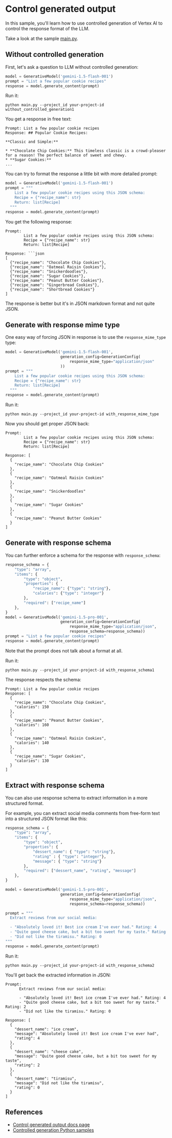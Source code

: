 # Control generated output

In this sample, you'll learn how to use controlled generation of Vertex AI
to control the response format of the LLM.

Take a look at the sample [main.py](./main.py).

## Without controlled generation

First, let's ask a question to LLM without controlled generation:

```python
model = GenerativeModel('gemini-1.5-flash-001')
prompt = "List a few popular cookie recipes"
response = model.generate_content(prompt)
```

Run it:

```shell
python main.py --project_id your-project-id without_controlled_generation1
```

You get a response in free text:

```log
Prompt: List a few popular cookie recipes
Response: ## Popular Cookie Recipes:

**Classic and Simple:**

* **Chocolate Chip Cookies:** This timeless classic is a crowd-pleaser for a reason! The perfect balance of sweet and chewy.
* **Sugar Cookies:** 
...
```

You can try to format the response a little bit with more detailed prompt:

```python
model = GenerativeModel('gemini-1.5-flash-001')
prompt = """
    List a few popular cookie recipes using this JSON schema:
    Recipe = {"recipe_name": str}
    Return: list[Recipe]
  """
response = model.generate_content(prompt)
```

You get the following response:

```log
Prompt: 
        List a few popular cookie recipes using this JSON schema:
        Recipe = {"recipe_name": str}
        Return: list[Recipe]
      
Response: ```json
[
  {"recipe_name": "Chocolate Chip Cookies"},
  {"recipe_name": "Oatmeal Raisin Cookies"},
  {"recipe_name": "Snickerdoodles"},
  {"recipe_name": "Sugar Cookies"},
  {"recipe_name": "Peanut Butter Cookies"},
  {"recipe_name": "Gingerbread Cookies"},
  {"recipe_name": "Shortbread Cookies"}
]
```

The response is better but it's in JSON markdown format and not quite JSON.

## Generate with response mime type

One easy way of forcing JSON in response is to use the `response_mime_type` type:

```python
model = GenerativeModel('gemini-1.5-flash-001',
                        generation_config=GenerationConfig(
                            response_mime_type="application/json"
                        ))
prompt = """
    List a few popular cookie recipes using this JSON schema:
    Recipe = {"recipe_name": str}
    Return: list[Recipe]
  """
response = model.generate_content(prompt)
```

Run it:

```shell
python main.py --project_id your-project-id with_response_mime_type
```

Now you should get proper JSON back:

```log
Prompt: 
        List a few popular cookie recipes using this JSON schema:
        Recipe = {"recipe_name": str}
        Return: list[Recipe]

Response: [
  {
    "recipe_name": "Chocolate Chip Cookies"
  },
  {
    "recipe_name": "Oatmeal Raisin Cookies"
  },
  {
    "recipe_name": "Snickerdoodles"
  },
  {
    "recipe_name": "Sugar Cookies"
  },
  {
    "recipe_name": "Peanut Butter Cookies"
  }
]
```

## Generate with response schema

You can further enforce a schema for the response with `response_schema`: 

```python
response_schema = {
    "type": "array",
    "items": {
        "type": "object",
        "properties": {
            "recipe_name": {"type": "string"},
            "calories": {"type": "integer"}
        },
        "required": ["recipe_name"]
    },
}
model = GenerativeModel('gemini-1.5-pro-001',
                        generation_config=GenerationConfig(
                            response_mime_type="application/json",
                            response_schema=response_schema))
prompt = "List a few popular cookie recipes"
response = model.generate_content(prompt)
```

Note that the prompt does not talk about a format at all.

Run it:

```shell
python main.py --project_id your-project-id with_response_schema1
```

The response respects the schema:

```log
Prompt: List a few popular cookie recipes
Response: [
  {
    "recipe_name": "Chocolate Chip Cookies",
    "calories": 150
  },
  {
    "recipe_name": "Peanut Butter Cookies",
    "calories": 160
  },
  {
    "recipe_name": "Oatmeal Raisin Cookies",
    "calories": 140
  },
  {
    "recipe_name": "Sugar Cookies",
    "calories": 130
  }
] 
```

## Extract with response schema

You can also use response schema to extract information in a more structured format.

For example, you can extract social media comments from free-form text into a structured JSON format like this:

```python
response_schema = {
    "type": "array",
    "items": {
        "type": "object",
        "properties": {
            "dessert_name": { "type": "string"},
            "rating" : { "type": "integer"},
            "message": { "type": "string"}
        },
        "required": ["dessert_name", "rating", "message"]
    },
}

model = GenerativeModel('gemini-1.5-pro-001',
                        generation_config=GenerationConfig(
                            response_mime_type="application/json",
                            response_schema=response_schema))

prompt = """
  Extract reviews from our social media:

  - "Absolutely loved it! Best ice cream I've ever had." Rating: 4
  - "Quite good cheese cake, but a bit too sweet for my taste." Rating: 2
  - "Did not like the tiramisu." Rating: 0
"""
response = model.generate_content(prompt)
```

Run it:

```shell
python main.py --project_id your-project-id with_response_schema2
```

You'll get back the extracted information in JSON:

```log
Prompt: 
      Extract reviews from our social media:

      - "Absolutely loved it! Best ice cream I've ever had." Rating: 4
      - "Quite good cheese cake, but a bit too sweet for my taste." Rating: 2
      - "Did not like the tiramisu." Rating: 0
    
Response: [
  {
    "dessert_name": "ice cream",
    "message": "Absolutely loved it! Best ice cream I've ever had",
    "rating": 4
  },
  {
    "dessert_name": "cheese cake",
    "message": "Quite good cheese cake, but a bit too sweet for my taste",
    "rating": 2
  },
  {
    "dessert_name": "tiramisu",
    "message": "Did not like the tiramisu",
    "rating": 0
  }
] 
```

## References

* [Control generated output docs page](https://cloud.google.com/vertex-ai/generative-ai/docs/multimodal/control-generated-output)
* [Controlled generation Python samples](https://github.com/GoogleCloudPlatform/python-docs-samples/tree/8346b62496b2160c458bb338124c3b8e4d316316/generative_ai/controlled_generation)